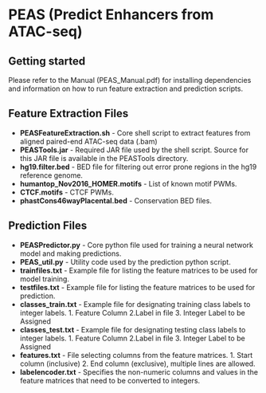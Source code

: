 # PEAS (Predict Enhancers from ATAC-seq)

## Getting started
Please refer to the Manual (PEAS_Manual.pdf) for installing dependencies and information on how to run feature extraction and prediction scripts.


## Feature Extraction Files

* **PEASFeatureExtraction.sh** - Core shell script to extract features from aligned paired-end ATAC-seq data (.bam)
* **PEASTools.jar** - Required JAR file used by the shell script.  Source for this JAR file is available in the PEASTools directory.
* **hg19.filter.bed** - BED file for filtering out error prone regions in the hg19 reference genome.
* **humantop_Nov2016_HOMER.motifs** - List of known motif PWMs.
* **CTCF.motifs** - CTCF PWMs.
* **phastCons46wayPlacental.bed** - Conservation BED files.

## Prediction Files

* **PEASPredictor.py** - Core python file used for training a neural network model and making predictions.
* **PEAS_util.py** - Utility code used by the prediction python script.
* **trainfiles.txt** - Example file for listing the feature matrices to be used for model training.
* **testfiles.txt** - Example file for listing the feature matrices to be used for prediction.
* **classes_train.txt** - Example file for designating training class labels to integer labels.  1. Feature Column 2.Label in file 3. Integer Label to be Assigned
* **classes_test.txt** - Example file for designating testing class labels to integer labels.  1. Feature Column 2.Label in file 3. Integer Label to be Assigned
* **features.txt** - File selecting columns from the feature matrices. 1. Start column (inclusive) 2. End column (exclusive), multiple lines are allowed.
* **labelencoder.txt** - Specifies the non-numeric columns and values in the feature matrices that need to be converted to integers.